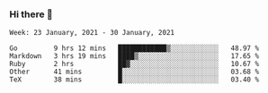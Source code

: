 ### Hi there 👋

<!--START_SECTION:waka-->
```text
Week: 23 January, 2021 - 30 January, 2021

Go         9 hrs 12 mins   ████████████▒░░░░░░░░░░░░   48.97 % 
Markdown   3 hrs 19 mins   ████▒░░░░░░░░░░░░░░░░░░░░   17.65 % 
Ruby       2 hrs           ██▓░░░░░░░░░░░░░░░░░░░░░░   10.67 % 
Other      41 mins         █░░░░░░░░░░░░░░░░░░░░░░░░   03.68 % 
TeX        38 mins         █░░░░░░░░░░░░░░░░░░░░░░░░   03.40 % 
```
<!--END_SECTION:waka-->

<!--
**yqmmm/yqmmm** is a ✨ _special_ ✨ repository because its `README.md` (this file) appears on your GitHub profile.

Here are some ideas to get you started:

- 🔭 I’m currently working on ...
- 🌱 I’m currently learning ...
- 👯 I’m looking to collaborate on ...
- 🤔 I’m looking for help with ...
- 💬 Ask me about ...
- 📫 How to reach me: ...
- 😄 Pronouns: ...
- ⚡ Fun fact: ...
-->
